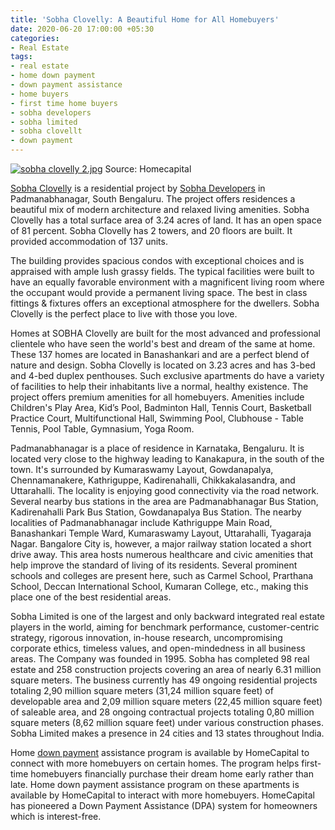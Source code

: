 ```yaml
---
title: 'Sobha Clovelly: A Beautiful Home for All Homebuyers'
date: 2020-06-20 17:00:00 +05:30
categories:
- Real Estate
tags:
- real estate
- home down payment
- down payment assistance
- home buyers
- first time home buyers
- sobha developers
- sobha limited
- sobha clovellt
- down payment
---
```


[![sobha clovelly 2.jpg](/uploads/sobha%20clovelly%202.jpg)](https://homecapital.in/project/203/sobha-clovelly)
Source: Homecapital

[Sobha Clovelly](https://homecapital.in/project/203/sobha-clovelly) is a residential project by [Sobha Developers](https://homecapital.in/offering/developer/sobha-ltd) in Padmanabhanagar, South Bengaluru. The project offers residences a beautiful mix of modern architecture and relaxed living amenities. Sobha Clovelly has a total surface area of 3.24 acres of land. It has an open space of 81 percent. Sobha Clovelly has 2 towers, and 20 floors are built. It provided accommodation of 137 units.

The building provides spacious condos with exceptional choices and is appraised with ample lush grassy fields. The typical facilities were built to have an equally favorable environment with a magnificent living room where the occupant would provide a permanent living space. The best in class fittings & fixtures offers an exceptional atmosphere for the dwellers. Sobha Clovelly is the perfect place to live with those you love.

Homes at SOBHA Clovelly are built for the most advanced and professional clientele who have seen the world's best and dream of the same at home. These 137 homes are located in Banashankari and are a perfect blend of nature and design. Sobha Clovelly is located on 3.23 acres and has 3-bed and 4-bed duplex penthouses. Such exclusive apartments do have a variety of facilities to help their inhabitants live a normal, healthy existence. The project offers premium amenities for all homebuyers. Amenities include  Children's Play Area, Kid’s Pool, Badminton Hall, Tennis Court, Basketball Practice Court, Multifunctional Hall, Swimming Pool, Clubhouse - Table Tennis, Pool Table, Gymnasium, Yoga Room.

Padmanabhanagar is a place of residence in Karnataka, Bengaluru. It is located very close to the highway leading to Kanakapura, in the south of the town. It's surrounded by Kumaraswamy Layout, Gowdanapalya, Chennamanakere, Kathriguppe, Kadirenahalli, Chikkakalasandra, and Uttarahalli. The locality is enjoying good connectivity via the road network. Several nearby bus stations in the area are Padmanabhanagar Bus Station, Kadirenahalli Park Bus Station, Gowdanapalya Bus Station. The nearby localities of Padmanabhanagar include Kathriguppe Main Road, Banashankari Temple Ward, Kumaraswamy Layout, Uttarahalli, Tyagaraja Nagar. Bangalore City is, however, a major railway station located a short drive away. This area hosts numerous healthcare and civic amenities that help improve the standard of living of its residents. Several prominent schools and colleges are present here, such as Carmel School, Prarthana School, Deccan International School, Kumaran College, etc., making this place one of the best residential areas. 

Sobha Limited is one of the largest and only backward integrated real estate players in the world, aiming for benchmark performance, customer-centric strategy, rigorous innovation, in-house research, uncompromising corporate ethics, timeless values, and open-mindedness in all business areas. The Company was founded in 1995. Sobha has completed 98 real estate and 258 construction projects covering an area of nearly 6.31 million square meters. The business currently has 49 ongoing residential projects totaling 2,90 million square meters (31,24 million square feet) of developable area and 2,09 million square meters (22,45 million square feet) of saleable area, and 28 ongoing contractual projects totaling 0,80 million square meters (8,62 million square feet) under various construction phases. Sobha Limited makes a presence in 24 cities and 13 states throughout India. 

Home [down payment](https://homecapital.in) assistance program is available by HomeCapital to connect with more homebuyers on certain homes. The program helps first-time homebuyers financially purchase their dream home early rather than late. Home down payment assistance program on these apartments is available by HomeCapital to interact with more homebuyers. HomeCapital has pioneered a Down Payment Assistance (DPA) system for homeowners which is interest-free.
